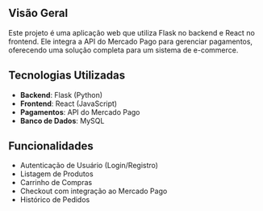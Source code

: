 ## Visão Geral

Este projeto é uma aplicação web que utiliza Flask no backend e React no frontend. Ele integra a API do Mercado Pago para gerenciar pagamentos, oferecendo uma solução completa para um sistema de e-commerce.

## Tecnologias Utilizadas

- **Backend**: Flask (Python)
- **Frontend**: React (JavaScript)
- **Pagamentos**: API do Mercado Pago
- **Banco de Dados**: MySQL

## Funcionalidades

- Autenticação de Usuário (Login/Registro)
- Listagem de Produtos
- Carrinho de Compras
- Checkout com integração ao Mercado Pago
- Histórico de Pedidos
